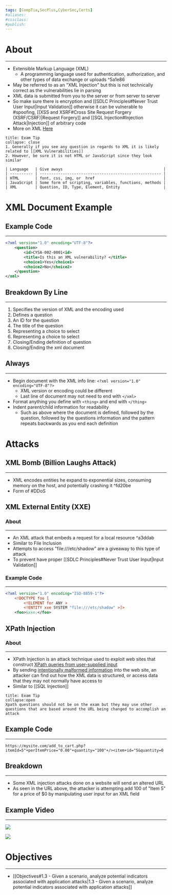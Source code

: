 ```yaml
---
tags: [CompTia,SecPlus,CyberSec,Certs]
#aliases:
#cssclass:
#publish:
---
```


# About
---
- Extensible Markup Language (XML)
	- A programming language used for authentication, authorization, and other types of data exchange or uploads ^5a1e86
- May be referred to as an "XML Injection" but this is not technically correct as the vulnerabilities lie in parsing
- XML data is submitted from you to the server or from server to server
- So make sure there is encryption and [[SDLC Principles#Never Trust User Input|Input Validation]] otherwise it can be vulnerable to #spoofing, [[XSS and XSRF#Cross Site Request Forgery (XSRF/CSRF)|Request Forgery]] and [[SQL Injection#Injection Attack|Injection]] of arbitrary code
- More on XML [Here](https://www.educba.com/xml-encoding/)

```ad-tip
title: Exam Tip
collapse: close
1. Generally if you see any question in regards to XML it is likely related to [[XML Vulnerabilities]]
2. However, be sure it is not HTML or JavaScript since they look similar

| Language   | Give aways                                            |
| ---------- | ----------------------------------------------------- |
| HTML       | font, css, img, or  href                              |
| JavaScript | Some form of scripting, variables, functions, methods |
| XML        | Question, ID, Type, Element, Entity                   |

```

# XML Document Example

## Example Code
---
```XML
<?xml version="1.0" encoding="UTF-8"?>
	<question>
		<id>CYSA-002-0001<id>
		<title>Is this an XML vulnerability? </title>
		<choice1>Yes</choice1>
		<choice2>No</choice2>
	</question>
</xml>
```

## Breakdown By Line
---
1. Specifies the version of XML and the encoding used
2. Defines a question
3. An ID for the question
4. The title of the question
5. Representing a choice to select
6. Representing a choice to select
7. Closing/Ending definition of question
8. Closing/Ending the xml document

## Always
---
- Begin document with the XML info line:   ```<?xml version="1.0" encoding="UTF-8"?>```
	- XML version or encoding could be different
	- Last line of document may not need to end with ```</xml>```
- Format anything you define with ```<thing>``` and end with ```</thing>```
- Indent parent/child information for readability
	- Such as above where the document is defined, followed by the question, followed by the questions information and the pattern repeats backwards as you end each definition

# Attacks

## XML Bomb (Billion Laughs Attack)
---
- XML encodes entities he expand to exponential sizes, consuming memory on the host, and potentially crashing it ^fd20be
- Form of #DDoS

## XML External Entity (XXE)

### About
---
- An XML attack that embeds a request for a local resource ^a3ddab
- Similar to File Inclusion
- Attempts to access "file:///etc/shadow" are a giveaway to this type of attack
- To prevent have proper [[SDLC Principles#Never Trust User Input|Input Validation]]

### Example Code
---
```XML
<?xml version="1.0" encoding="ISO-8859-1"?>
	<!DOCTYPE foo [
		<!ELEMENT for ANY >
		<!ENTITY xxe SYSTEM "file:///etc/shadow" >]>
	<foo>&xxe;</foo>
```

## XPath Injection

### About
---
- XPath Injection is an attack technique used to exploit web sites that construct <u>XPath queries from user-supplied input</u>
- By sending <u>intentionally malformed information</u> into the web site, an attacker can find out how the XML data is structured, or access data that they may not normally have access to
- Similar to [[SQL Injection]]

```ad-danger
title: Exam Tip
collapse:open
Xpath questions should not be on the exam but they may use other questions that are based around the URL being changed to accomplish an attack
```

## Example Code
---
```URL
https://mysite.com/add_to_cart.php?itemId=5"+perItemPrice="0.00"+quantity="100"+/><item+id="5&quantity=0
```

## Breakdown
---
- Some XML injection attacks done on a website will send an altered URL
- As seen in the URL above, the attacker is attempting add 100 of "Item 5" for a price of $0 by manipulating user input for an XML field

## Example Video
---

![](https://www.youtube.com/watch?v=xFDI_2nQcz8)


![](https://www.youtube.com/watch?v=6tV8EuaHI9M)

# Objectives
---
- [[Objectives#1.3 - Given a scenario, analyze potential indicators associated with application attacks|1.3 - Given a scenario, analyze potential indicators associated with application attacks]]